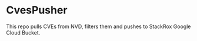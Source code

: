 # CvesPusher
This repo pulls CVEs from NVD, filters them and pushes to StackRox Google Cloud Bucket. 
